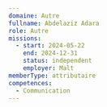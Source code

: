 ```yaml
---
domaine: Autre
fullname: Abdelaziz Adara
role: Autre
missions:
  - start: 2024-05-22
    end: 2024-12-31
    status: independent
    employer: Malt
memberType: attributaire
competences:
  - Communication
---
```


